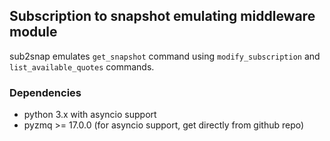 ## Subscription to snapshot emulating middleware module

sub2snap emulates `get_snapshot` command using `modify_subscription` and `list_available_quotes` commands.

### Dependencies
* python 3.x with asyncio support
* pyzmq >= 17.0.0 (for asyncio support, get directly from github repo)

